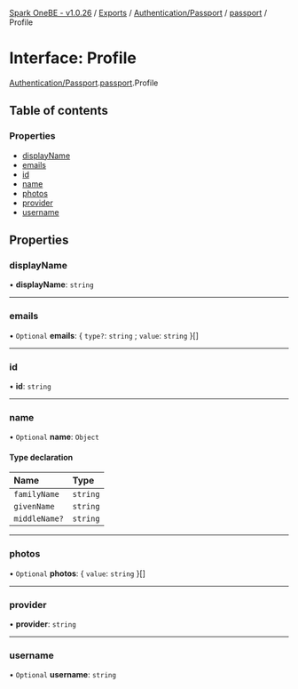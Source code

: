 [Spark OneBE - v1.0.26](../README.md) / [Exports](../modules.md) / [Authentication/Passport](../modules/Authentication_Passport.md) / [passport](../modules/Authentication_Passport.passport.md) / Profile

# Interface: Profile

[Authentication/Passport](../modules/Authentication_Passport.md).[passport](../modules/Authentication_Passport.passport.md).Profile

## Table of contents

### Properties

- [displayName](Authentication_Passport.passport.Profile.md#displayname)
- [emails](Authentication_Passport.passport.Profile.md#emails)
- [id](Authentication_Passport.passport.Profile.md#id)
- [name](Authentication_Passport.passport.Profile.md#name)
- [photos](Authentication_Passport.passport.Profile.md#photos)
- [provider](Authentication_Passport.passport.Profile.md#provider)
- [username](Authentication_Passport.passport.Profile.md#username)

## Properties

### displayName

• **displayName**: `string`

___

### emails

• `Optional` **emails**: { `type?`: `string` ; `value`: `string`  }[]

___

### id

• **id**: `string`

___

### name

• `Optional` **name**: `Object`

#### Type declaration

| Name | Type |
| :------ | :------ |
| `familyName` | `string` |
| `givenName` | `string` |
| `middleName?` | `string` |

___

### photos

• `Optional` **photos**: { `value`: `string`  }[]

___

### provider

• **provider**: `string`

___

### username

• `Optional` **username**: `string`
